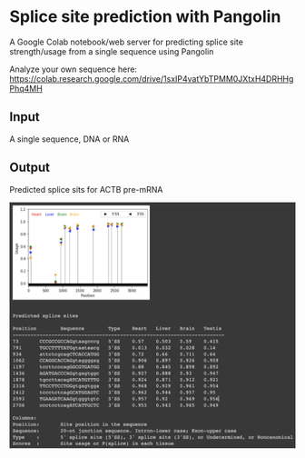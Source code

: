 # Splice site prediction with Pangolin

A Google Colab notebook/web server for predicting splice site strength/usage from a single sequence using Pangolin

Analyze your own sequence here: https://colab.research.google.com/drive/1sxIP4vatYbTPMM0JXtxH4DRHHgPhq4MH

## Input
A single sequence, DNA or RNA

## Output

Predicted splice sits for ACTB pre-mRNA

![ACTB-output](./sample-output.png?raw=true "Sample output (ACTB pre-mRNA)")


